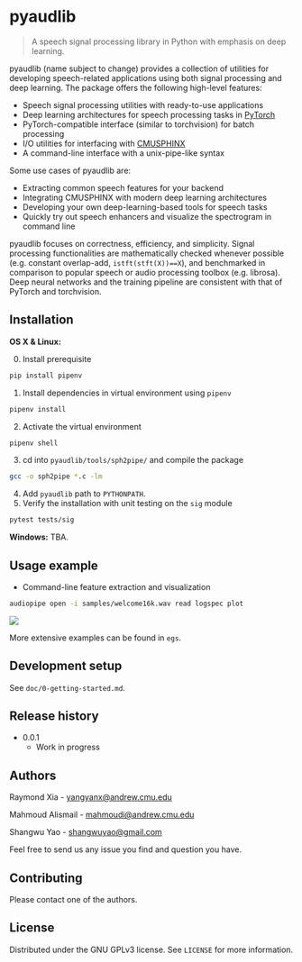 # pyaudlib
> A speech signal processing library in Python with emphasis on deep learning.

pyaudlib (name subject to change) provides a collection of utilities for developing speech-related applications using both signal processing and deep learning. The package offers the following high-level features:

- Speech signal processing utilities with ready-to-use applications
- Deep learning architectures for speech processing tasks in [PyTorch][pytorch]
- PyTorch-compatible interface (similar to torchvision) for batch processing
- I/O utilities for interfacing with [CMUSPHINX][sphinx]
- A command-line interface with a unix-pipe-like syntax

Some use cases of pyaudlib are:

- Extracting common speech features for your backend
- Integrating CMUSPHINX with modern deep learning architectures
- Developing your own deep-learning-based tools for speech tasks
- Quickly try out speech enhancers and visualize the spectrogram in command line

pyaudlib focuses on correctness, efficiency, and simplicity. Signal processing functionalities are mathematically checked whenever possible (e.g. constant overlap-add, `istft(stft(X))==X`), and benchmarked in comparison to popular speech or audio processing toolbox (e.g. librosa). Deep neural networks and the training pipeline are consistent with that of PyTorch and torchvision.

## Installation

**OS X & Linux:**

0. Install prerequisite
```sh
pip install pipenv
```
1. Install dependencies in virtual environment using `pipenv`
```sh
pipenv install
```
2. Activate the virtual environment
```sh
pipenv shell
```
3. cd into `pyaudlib/tools/sph2pipe/` and compile the package
```sh
gcc -o sph2pipe *.c -lm
```
4. Add `pyaudlib` path to `PYTHONPATH`.
5. Verify the installation with unit testing on the `sig` module
```sh
pytest tests/sig
```

**Windows:**
TBA.

## Usage example

- Command-line feature extraction and visualization
```sh
audiopipe open -i samples/welcome16k.wav read logspec plot
```
![](https://filedn.com/lx3TheNX5ifLtAEMJg2YxFh/sn/pyaudlib/welcome-logspec.png)

More extensive examples can be found in `egs`.


## Development setup

See `doc/0-getting-started.md`.

## Release history

- 0.0.1
    - Work in progress

## Authors

Raymond Xia - yangyanx@andrew.cmu.edu

Mahmoud Alismail - mahmoudi@andrew.cmu.edu

Shangwu Yao - shangwuyao@gmail.com

Feel free to send us any issue you find and question you have.

## Contributing

Please contact one of the authors.

## License
Distributed under the GNU GPLv3 license. See ``LICENSE`` for more information.

[pytorch]: https://pytorch.org/
[sphinx]: https://cmusphinx.github.io/
